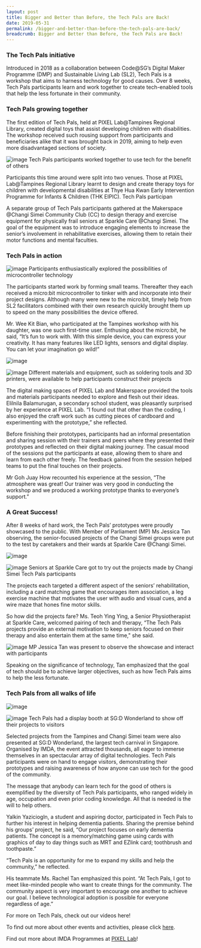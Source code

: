 ```yaml
---
layout: post
title: Bigger and Better than Before, the Tech Pals are Back!
date: 2019-05-31
permalink: /bigger-and-better-than-before-the-tech-pals-are-back/
breadcrumb: Bigger and Better than Before, the Tech Pals are Back!
---
```



### The Tech Pals initiative

Introduced in 2018 as a collaboration between Code@SG’s Digital Maker Programme (DMP) and Sustainable Living Lab (SL2), Tech Pals is a workshop that aims to harness technology for good causes. Over 8 weeks, Tech Pals participants learn and work together to create tech-enabled tools that help the less fortunate in their community.

### Tech Pals growing together

The first edition of Tech Pals, held at PIXEL Lab@Tampines Regional Library, created digital toys that assist developing children with disabilities. The workshop received such rousing support from participants and beneficiaries alike that it was brought back in 2019, aiming to help even more disadvantaged sections of society. 

![image](/images/stories/features/bigger-and-better-than-before-the-tech-pals-are-back/image1.jpg)
Tech Pals participants worked together to use tech for the benefit of others 

Participants this time around were split into two venues. Those at PIXEL Lab@Tampines Regional Library learnt to design and create therapy toys for children with developmental disabilities at Thye Hua Kwan Early Intervention Programme for Infants & Children (THK EIPIC). Tech Pals participan

A separate group of Tech Pals participants gathered at the Makerspace @Changi Simei Community Club (CC) to design therapy and exercise equipment for physically frail seniors at Sparkle Care @Changi Simei. The goal of the equipment was to introduce engaging elements to increase the senior’s involvement in rehabilitative exercises, allowing them to retain their motor functions and mental faculties. 


### Tech Pals in action
 
![image](/images/stories/features/bigger-and-better-than-before-the-tech-pals-are-back/image2.jpg)
Participants enthusiastically explored the possibilities of microcontroller technology

The participants started work by forming small teams. Thereafter they each received a micro:bit microcontroller to tinker with and incorporate into their project designs. Although many were new to the micro:bit, timely help from SL2 facilitators combined with their own research quickly brought them up to speed on the many possibilities the device offered.

Mr. Wee Kit Bian, who participated at the Tampines workshop with his daughter, was one such first-time user. Enthusing about the micro:bit, he said, “It’s fun to work with. With this simple device, you can express your creativity. It has many features like LED lights, sensors and digital display. You can let your imagination go wild!”

![image](/images/stories/features/bigger-and-better-than-before-the-tech-pals-are-back/image3.jpg)

![image](/images/stories/features/bigger-and-better-than-before-the-tech-pals-are-back/image4.jpg)
Different materials and equipment, such as soldering tools and 3D printers, were available to help participants construct their projects

The digital making spaces of PIXEL Lab and Makerspace provided the tools and materials participants needed to explore and flesh out their ideas. Elilnila Balamurugan, a secondary school student, was pleasantly surprised by her experience at PIXEL Lab. “I found out that other than the coding, I also enjoyed the craft work such as cutting pieces of cardboard and experimenting with the prototype,” she reflected. 

Before finishing their prototypes, participants had an informal presentation and sharing session with their trainers and peers where they presented their prototypes and reflected on their digital making journey. The casual mood of the sessions put the participants at ease, allowing them to share and learn from each other freely. The feedback gained from the session helped teams to put the final touches on their projects.

Mr Goh Juay How recounted his experience at the session, “The atmosphere was great! Our trainer was very good in conducting the workshop and we produced a working prototype thanks to everyone’s support.”


### A Great Success!

After 8 weeks of hard work, the Tech Pals’ prototypes were proudly showcased to the public. With Member of Parliament (MP) Ms Jessica Tan observing, the senior-focused projects of the Changi Simei groups were put to the test by caretakers and their wards at Sparkle Care @Changi Simei. 

![image](/images/stories/features/bigger-and-better-than-before-the-tech-pals-are-back/image5.jpg)

![image](/images/stories/features/bigger-and-better-than-before-the-tech-pals-are-back/image6.jpg)
Seniors at Sparkle Care got to try out the projects made by Changi Simei Tech Pals participants

The projects each targeted a different aspect of the seniors’ rehabilitation, including a card matching game that encourages item association, a leg exercise machine that motivates the user with audio and visual cues, and a wire maze that hones fine motor skills.

So how did the projects fare? Ms. Teoh Ying Ying, a Senior Physiotherapist at Sparkle Care, welcomed pairing of tech and therapy, “The Tech Pals projects provide an external motivation to keep seniors focused on their therapy and also entertain them at the same time," she said.

![image](/images/stories/features/bigger-and-better-than-before-the-tech-pals-are-back/image7.jpg)
MP Jessica Tan was present to observe the showcase and interact with participants

Speaking on the significance of technology, Tan emphasized that the goal of tech should be to achieve larger objectives, such as how Tech Pals aims to help the less fortunate. 


### Tech Pals from all walks of life

![image](/images/stories/features/bigger-and-better-than-before-the-tech-pals-are-back/image8.jpg)

![image](/images/stories/features/bigger-and-better-than-before-the-tech-pals-are-back/image9.jpg)
Tech Pals had a display booth at SG:D Wonderland to show off their projects to visitors

Selected projects from the Tampines and Changi Simei team were also presented at SG:D Wonderland, the largest tech carnival in Singapore. Organised by IMDA, the event attracted thousands, all eager to immerse themselves in an spectacular array of digital technologies. Tech Pals participants were on hand to engage visitors, demonstrating their prototypes and raising awareness of how anyone can use tech for the good of the community. 

The message that anybody can learn tech for the good of others is exemplified by the diversity of Tech Pals participants, who ranged widely in age, occupation and even prior coding knowledge. All that is needed is the will to help others. 

Yalkin Yaziciogln, a student and aspiring doctor, participated in Tech Pals to further his interest in helping dementia patients. Sharing the premise behind his groups’ project, he said, “Our project focuses on early dementia patients. The concept is a memory/matching game using cards with graphics of day to day things such as MRT and EZlink card; toothbrush and toothpaste.” 

“Tech Pals is an opportunity for me to expand my skills and help the community,” he reflected.

His teammate Ms. Rachel Tan emphasized this point. “At Tech Pals, I got to meet like-minded people who want to create things for the community. The community aspect is very important to encourage one another to achieve our goal. I believe technological adoption is possible for everyone regardless of age.”

For more on Tech Pals, check out our videos here!

To find out more about other events and activities, please click [here](/events/).

Find out more about IMDA Programmes at [PIXEL Lab](/in-community/pixel-labs/)!

